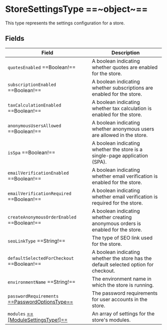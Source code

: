 # StoreSettingsType ==~object~==

This type represents the settings configuration for a store.

## Fields

| Field                                     | Description                                                                                       |
|-------------------------------------------|---------------------------------------------------------------------------------------------------|
| `quotesEnabled` ==Boolean!==              | A boolean indicating whether quotes are enabled for the store.                                    |
| `subscriptionEnabled` ==Boolean!==        | A boolean indicating whether subscriptions are enabled for the store.                             |
| `taxCalculationEnabled` ==Boolean!==      | A boolean indicating whether tax calculation is enabled for the store.                            |
| `anonymousUsersAllowed` ==Boolean!==      | A boolean indicating whether anonymous users are allowed in the store.                            |
| `isSpa` ==Boolean!==                      | A boolean indicating whether the store is a single-page application (SPA).                        |
| `emailVerificationEnabled` ==Boolean!==   | A boolean indicating whether email verification is enabled for the store.                         |
| `emailVerificationRequired` ==Boolean!==  | A boolean indicating whether email verification is required for the store.                        |
| `createAnonymousOrderEnabled` ==Boolean!== | A boolean indicating whether creating anonymous orders is enabled for the store.                 |
| `seoLinkType` ==String!==                 | The type of SEO link used for the store.                                                          |
| `defaultSelectedForCheckout` ==Boolean!== | A boolean indicating whether the store has the default selected option for checkout.              | 
| `environmentName` ==String!==             | The environment name in which the store is running.                                               |
| `passwordRequirements` [==PasswordOptionsType==](PasswordOptionsType.md)| The password requirements for user accounts in the store.           |
| `modules` [==[ModuleSettingsType!]==](ModuleSettingsType.md)| An array of settings for the store's modules.                                   |